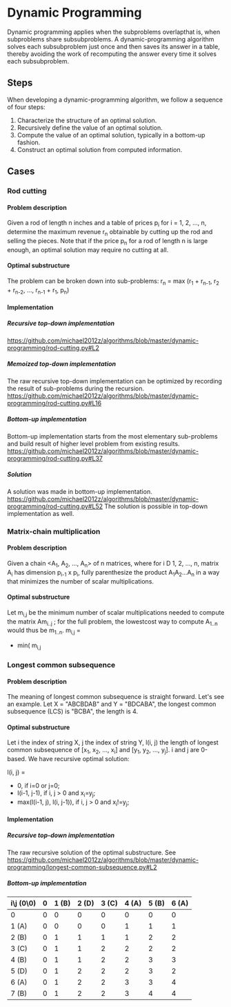 # Dynamic Programming
Dynamic programming applies when the subproblems overlapthat is, when subproblems share subsubproblems. 
A dynamic-programming algorithm solves each subsubproblem just once and then saves its answer in a table, thereby avoiding the work of recomputing the answer every time it solves each subsubproblem.

## Steps
When developing a dynamic-programming algorithm, we follow a sequence of
four steps:
1. Characterize the structure of an optimal solution.
2. Recursively define the value of an optimal solution.
3. Compute the value of an optimal solution, typically in a bottom-up fashion.
4. Construct an optimal solution from computed information.

## Cases

### Rod cutting

#### Problem description
Given a rod of length n inches and a table of prices p<sub>i</sub> for i = 1, 2, ..., n, determine the maximum revenue r<sub>n</sub> obtainable by cutting up the rod and selling the pieces. Note that if the price p<sub>n</sub> for a rod of length n is large enough, an optimal solution may require no cutting at all.

#### Optimal substructure
The problem can be broken down into sub-problems:
r<sub>n</sub> = max (r<sub>1</sub> + r<sub>n-1</sub>, r<sub>2</sub> + r<sub>n-2</sub>, ..., r<sub>n-1</sub> + r<sub>1</sub>, p<sub>n</sub>)

#### Implementation
##### Recursive top-down implementation
https://github.com/michael2012z/algorithms/blob/master/dynamic-programming/rod-cutting.py#L2

##### Memoized top-down implementation
The raw recursive top-down implementation can be optimized by recording the result of sub-problems during the recursion.
https://github.com/michael2012z/algorithms/blob/master/dynamic-programming/rod-cutting.py#L16

##### Bottom-up implementation
Bottom-up implementation starts from the most elementary sub-problems and build result of higher level problem from existing results.
https://github.com/michael2012z/algorithms/blob/master/dynamic-programming/rod-cutting.py#L37

##### Solution
A solution was made in bottom-up implementation.
https://github.com/michael2012z/algorithms/blob/master/dynamic-programming/rod-cutting.py#L52
The solution is possible in top-down implementation as well.

### Matrix-chain multiplication

#### Problem description
Given a chain <A<sub>1</sub>, A<sub>2</sub>, ..., A<sub>n</sub>> of n matrices, where for i D 1, 2, ..., n, matrix A<sub>i</sub> has dimension p<sub>i-1</sub> x p<sub>i</sub>, fully parenthesize the product A<sub>1</sub>A<sub>2</sub>...A<sub>n</sub> in a way that minimizes the number of scalar multiplications.

#### Optimal substructure
Let m<sub>i,j</sub> be the minimum number of scalar multiplications needed to compute the matrix Am<sub>i..j</sub> ; for the full problem, the lowestcost way to compute A<sub>1..n</sub> would thus be m<sub>1..n</sub>.
m<sub>i,j</sub> = 
- min( m<sub>i,j</sub> 


### Longest common subsequence
#### Problem description
The meaning of longest common subsequence is straight forward. Let's see an example. Let X = "ABCBDAB" and Y = "BDCABA", the longest common subsequence (LCS) is "BCBA", the length is 4.

#### Optimal substructure
Let i the index of string X, j the index of string Y, l(i, j) the length of longest common subsequence of \[x<sub>1</sub>, x<sub>2</sub>, ..., x<sub>i</sub>\] and \[y<sub>1</sub>, y<sub>2</sub>, ..., y<sub>j</sub>\]. i and j are 0-based. We have recursive optimal solution:

l(i, j) = 
- 0, if i=0 or j=0;
- l(i-1, j-1), if i, j > 0 and x<sub>i</sub>=y<sub>j</sub>;
- max(l(i-1, j), l(i, j-1)), if i, j > 0 and x<sub>i</sub>!=y<sub>j</sub>;

#### Implementation
##### Recursive top-down implementation
The raw recursive solution of the optimal substructure. See https://github.com/michael2012z/algorithms/blob/master/dynamic-programming/longest-common-subsequence.py#L2

##### Bottom-up implementation

|i\j (0\0)|0|1 (B)|2 (D)|3 (C)|4 (A)|5 (B)|6 (A)|
|-|-|-|-|-|-|-|-|
|0 |0|0|0|0|0|0|0|
|1 (A)|0|0|0|0|1|1|1|
|2 (B)|0|1|1|1|1|2|2|
|3 (C)|0|1|1|2|2|2|2|
|4 (B)|0|1|1|2|2|3|3|
|5 (D)|0|1|2|2|2|3|2|
|6 (A)|0|1|2|2|3|3|4|
|7 (B)|0|1|2|2|3|4|4|
